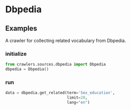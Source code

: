 # Dbpedia

## Examples
A crawler for collecting related vocabulary from Dbpedia.


### initialize

```python 
from crawlers.sources.dbpedia import Dbpedia
dbpedia = Dbpedia()
```

### run
```python
data = dbpedia.get_related(term='Sex_education', 
                           limit=20,
                           lang="en")
```